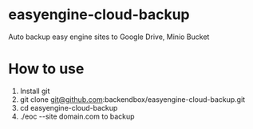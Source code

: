 # easyengine-cloud-backup
Auto backup easy engine sites to Google Drive, Minio Bucket

# How to use
1. Install git
2. git clone git@github.com:backendbox/easyengine-cloud-backup.git
3. cd easyengine-cloud-backup
4. ./eoc --site domain.com to backup
